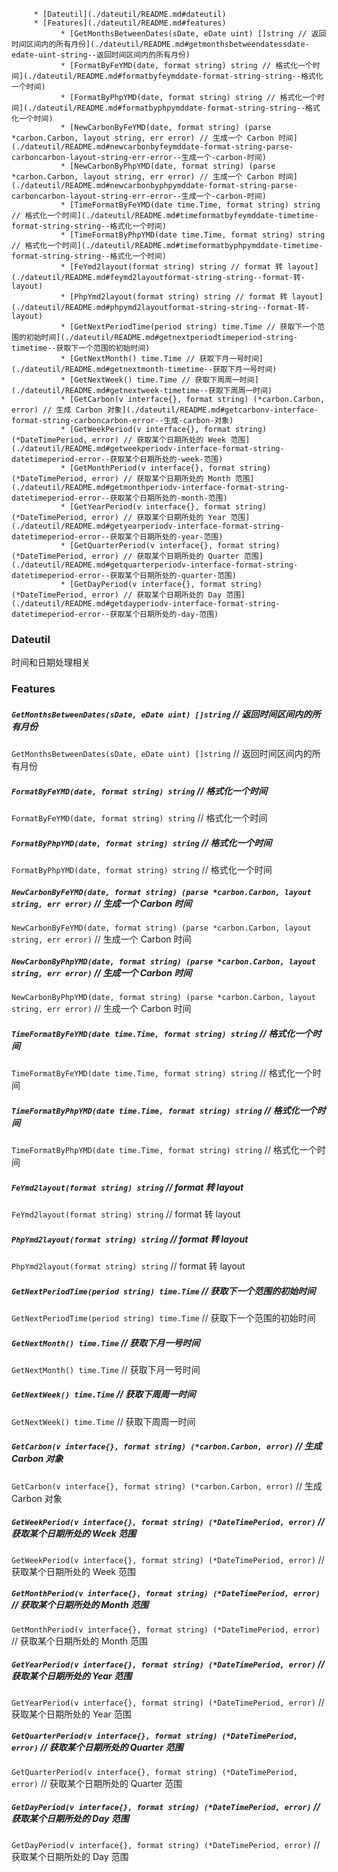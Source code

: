 <!--ts-->
         * [Dateutil](./dateutil/README.md#dateutil)
         * [Features](./dateutil/README.md#features)
               * [GetMonthsBetweenDates(sDate, eDate uint) []string // 返回时间区间内的所有月份](./dateutil/README.md#getmonthsbetweendatessdate-edate-uint-string--返回时间区间内的所有月份)
               * [FormatByFeYMD(date, format string) string // 格式化一个时间](./dateutil/README.md#formatbyfeymddate-format-string-string--格式化一个时间)
               * [FormatByPhpYMD(date, format string) string // 格式化一个时间](./dateutil/README.md#formatbyphpymddate-format-string-string--格式化一个时间)
               * [NewCarbonByFeYMD(date, format string) (parse *carbon.Carbon, layout string, err error) // 生成一个 Carbon 时间](./dateutil/README.md#newcarbonbyfeymddate-format-string-parse-carboncarbon-layout-string-err-error--生成一个-carbon-时间)
               * [NewCarbonByPhpYMD(date, format string) (parse *carbon.Carbon, layout string, err error) // 生成一个 Carbon 时间](./dateutil/README.md#newcarbonbyphpymddate-format-string-parse-carboncarbon-layout-string-err-error--生成一个-carbon-时间)
               * [TimeFormatByFeYMD(date time.Time, format string) string // 格式化一个时间](./dateutil/README.md#timeformatbyfeymddate-timetime-format-string-string--格式化一个时间)
               * [TimeFormatByPhpYMD(date time.Time, format string) string // 格式化一个时间](./dateutil/README.md#timeformatbyphpymddate-timetime-format-string-string--格式化一个时间)
               * [FeYmd2layout(format string) string // format 转 layout](./dateutil/README.md#feymd2layoutformat-string-string--format-转-layout)
               * [PhpYmd2layout(format string) string // format 转 layout](./dateutil/README.md#phpymd2layoutformat-string-string--format-转-layout)
               * [GetNextPeriodTime(period string) time.Time // 获取下一个范围的初始时间](./dateutil/README.md#getnextperiodtimeperiod-string-timetime--获取下一个范围的初始时间)
               * [GetNextMonth() time.Time // 获取下月一号时间](./dateutil/README.md#getnextmonth-timetime--获取下月一号时间)
               * [GetNextWeek() time.Time // 获取下周周一时间](./dateutil/README.md#getnextweek-timetime--获取下周周一时间)
               * [GetCarbon(v interface{}, format string) (*carbon.Carbon, error) // 生成 Carbon 对象](./dateutil/README.md#getcarbonv-interface-format-string-carboncarbon-error--生成-carbon-对象)
               * [GetWeekPeriod(v interface{}, format string) (*DateTimePeriod, error) // 获取某个日期所处的 Week 范围](./dateutil/README.md#getweekperiodv-interface-format-string-datetimeperiod-error--获取某个日期所处的-week-范围)
               * [GetMonthPeriod(v interface{}, format string) (*DateTimePeriod, error) // 获取某个日期所处的 Month 范围](./dateutil/README.md#getmonthperiodv-interface-format-string-datetimeperiod-error--获取某个日期所处的-month-范围)
               * [GetYearPeriod(v interface{}, format string) (*DateTimePeriod, error) // 获取某个日期所处的 Year 范围](./dateutil/README.md#getyearperiodv-interface-format-string-datetimeperiod-error--获取某个日期所处的-year-范围)
               * [GetQuarterPeriod(v interface{}, format string) (*DateTimePeriod, error) // 获取某个日期所处的 Quarter 范围](./dateutil/README.md#getquarterperiodv-interface-format-string-datetimeperiod-error--获取某个日期所处的-quarter-范围)
               * [GetDayPeriod(v interface{}, format string) (*DateTimePeriod, error) // 获取某个日期所处的 Day 范围](./dateutil/README.md#getdayperiodv-interface-format-string-datetimeperiod-error--获取某个日期所处的-day-范围)

<!-- Added by: runner, at: Sat Apr 10 10:14:56 UTC 2021 -->

<!--te-->
### Dateutil

时间和日期处理相关

### Features

##### `GetMonthsBetweenDates(sDate, eDate uint) []string` // 返回时间区间内的所有月份

`GetMonthsBetweenDates(sDate, eDate uint) []string` // 返回时间区间内的所有月份

##### `FormatByFeYMD(date, format string) string` // 格式化一个时间

`FormatByFeYMD(date, format string) string` // 格式化一个时间

##### `FormatByPhpYMD(date, format string) string` // 格式化一个时间

`FormatByPhpYMD(date, format string) string` // 格式化一个时间

##### `NewCarbonByFeYMD(date, format string) (parse *carbon.Carbon, layout string, err error)` // 生成一个 Carbon 时间

`NewCarbonByFeYMD(date, format string) (parse *carbon.Carbon, layout string, err error)` // 生成一个 Carbon 时间

##### `NewCarbonByPhpYMD(date, format string) (parse *carbon.Carbon, layout string, err error)` // 生成一个 Carbon 时间

`NewCarbonByPhpYMD(date, format string) (parse *carbon.Carbon, layout string, err error)` // 生成一个 Carbon 时间

##### `TimeFormatByFeYMD(date time.Time, format string) string` // 格式化一个时间

`TimeFormatByFeYMD(date time.Time, format string) string` // 格式化一个时间

##### `TimeFormatByPhpYMD(date time.Time, format string) string` // 格式化一个时间

`TimeFormatByPhpYMD(date time.Time, format string) string` // 格式化一个时间

##### `FeYmd2layout(format string) string` // format 转 layout

`FeYmd2layout(format string) string` // format 转 layout

##### `PhpYmd2layout(format string) string` // format 转 layout

`PhpYmd2layout(format string) string` // format 转 layout

##### `GetNextPeriodTime(period string) time.Time` // 获取下一个范围的初始时间

`GetNextPeriodTime(period string) time.Time` // 获取下一个范围的初始时间

##### `GetNextMonth() time.Time` // 获取下月一号时间

`GetNextMonth() time.Time` // 获取下月一号时间

##### `GetNextWeek() time.Time` // 获取下周周一时间

`GetNextWeek() time.Time` // 获取下周周一时间

##### `GetCarbon(v interface{}, format string) (*carbon.Carbon, error)` // 生成 Carbon 对象

`GetCarbon(v interface{}, format string) (*carbon.Carbon, error)` // 生成 Carbon 对象

##### `GetWeekPeriod(v interface{}, format string) (*DateTimePeriod, error)` // 获取某个日期所处的 Week 范围

`GetWeekPeriod(v interface{}, format string) (*DateTimePeriod, error)` // 获取某个日期所处的 Week 范围

##### `GetMonthPeriod(v interface{}, format string) (*DateTimePeriod, error)` // 获取某个日期所处的 Month 范围

`GetMonthPeriod(v interface{}, format string) (*DateTimePeriod, error)` // 获取某个日期所处的 Month 范围

##### `GetYearPeriod(v interface{}, format string) (*DateTimePeriod, error)` // 获取某个日期所处的 Year 范围

`GetYearPeriod(v interface{}, format string) (*DateTimePeriod, error)` // 获取某个日期所处的 Year 范围

##### `GetQuarterPeriod(v interface{}, format string) (*DateTimePeriod, error)` // 获取某个日期所处的 Quarter 范围

`GetQuarterPeriod(v interface{}, format string) (*DateTimePeriod, error)` // 获取某个日期所处的 Quarter 范围

##### `GetDayPeriod(v interface{}, format string) (*DateTimePeriod, error)` // 获取某个日期所处的 Day 范围

`GetDayPeriod(v interface{}, format string) (*DateTimePeriod, error)` // 获取某个日期所处的 Day 范围
